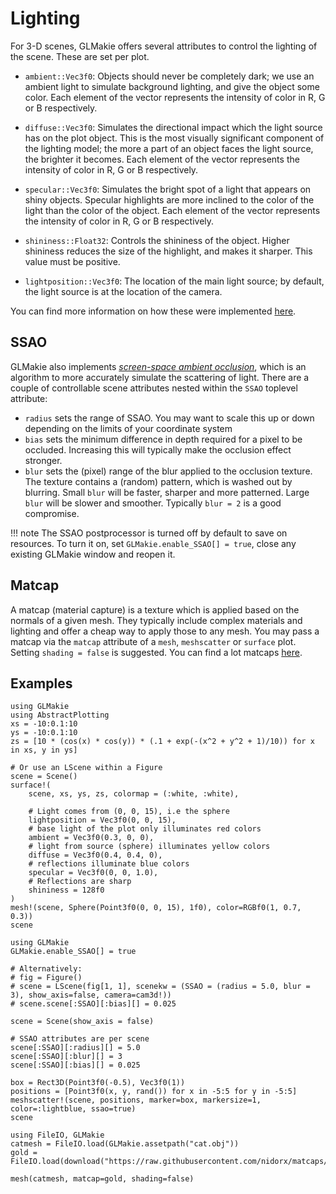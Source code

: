 # Lighting

For 3-D scenes, GLMakie offers several attributes to control the lighting of the scene. These are set per plot.

- `ambient::Vec3f0`: Objects should never be completely dark; we use an ambient light to simulate background lighting, and give the object some color. Each element of the vector represents the intensity of color in R, G or B respectively.
- `diffuse::Vec3f0`: Simulates the directional impact which the light source has on the plot object. This is the most visually significant component of the lighting model; the more a part of an object faces the light source, the brighter it becomes. Each element of the vector represents the intensity of color in R, G or B respectively.
- `specular::Vec3f0`: Simulates the bright spot of a light that appears on shiny objects. Specular highlights are more inclined to the color of the light than the color of the object. Each element of the vector represents the intensity of color in R, G or B respectively.

- `shininess::Float32`: Controls the shininess of the object. Higher shininess reduces the size of the highlight, and makes it sharper. This value must be positive.
- `lightposition::Vec3f0`: The location of the main light source; by default, the light source is at the location of the camera.

You can find more information on how these were implemented [here](https://learnopengl.com/Lighting/Basic-Lighting).

## SSAO

GLMakie also implements [_screen-space ambient occlusion_](https://learnopengl.com/Advanced-Lighting/SSAO), which is an algorithm to more accurately simulate the scattering of light. There are a couple of controllable scene attributes nested within the `SSAO` toplevel attribute:

- `radius` sets the range of SSAO. You may want to scale this up or
  down depending on the limits of your coordinate system
- `bias` sets the minimum difference in depth required for a pixel to
  be occluded. Increasing this will typically make the occlusion
  effect stronger.
- `blur` sets the (pixel) range of the blur applied to the occlusion texture.
  The texture contains a (random) pattern, which is washed out by
  blurring. Small `blur` will be faster, sharper and more patterned.
  Large `blur` will be slower and smoother. Typically `blur = 2` is
  a good compromise.

!!! note
    The SSAO postprocessor is turned off by default to save on resources. To turn it on, set `GLMakie.enable_SSAO[] = true`, close any existing GLMakie window and reopen it.

## Matcap

A matcap (material capture) is a texture which is applied based on the normals of a given mesh. They typically include complex materials and lighting and offer a cheap way to apply those to any mesh. You may pass a matcap via the `matcap` attribute of a `mesh`, `meshscatter` or `surface` plot. Setting `shading = false` is suggested. You can find a lot matcaps [here](https://github.com/nidorx/matcaps).

## Examples

```@example 1
using GLMakie
using AbstractPlotting
xs = -10:0.1:10
ys = -10:0.1:10
zs = [10 * (cos(x) * cos(y)) * (.1 + exp(-(x^2 + y^2 + 1)/10)) for x in xs, y in ys]

# Or use an LScene within a Figure
scene = Scene()
surface!(
    scene, xs, ys, zs, colormap = (:white, :white),

    # Light comes from (0, 0, 15), i.e the sphere
    lightposition = Vec3f0(0, 0, 15),
    # base light of the plot only illuminates red colors
    ambient = Vec3f0(0.3, 0, 0),
    # light from source (sphere) illuminates yellow colors
    diffuse = Vec3f0(0.4, 0.4, 0),
    # reflections illuminate blue colors
    specular = Vec3f0(0, 0, 1.0),
    # Reflections are sharp
    shininess = 128f0
)
mesh!(scene, Sphere(Point3f0(0, 0, 15), 1f0), color=RGBf0(1, 0.7, 0.3))
scene
```

```@example 1
using GLMakie
GLMakie.enable_SSAO[] = true

# Alternatively:
# fig = Figure()
# scene = LScene(fig[1, 1], scenekw = (SSAO = (radius = 5.0, blur = 3), show_axis=false, camera=cam3d!))
# scene.scene[:SSAO][:bias][] = 0.025

scene = Scene(show_axis = false)

# SSAO attributes are per scene
scene[:SSAO][:radius][] = 5.0
scene[:SSAO][:blur][] = 3
scene[:SSAO][:bias][] = 0.025

box = Rect3D(Point3f0(-0.5), Vec3f0(1))
positions = [Point3f0(x, y, rand()) for x in -5:5 for y in -5:5]
meshscatter!(scene, positions, marker=box, markersize=1, color=:lightblue, ssao=true)
scene
```

```@example 1
using FileIO, GLMakie
catmesh = FileIO.load(GLMakie.assetpath("cat.obj"))
gold = FileIO.load(download("https://raw.githubusercontent.com/nidorx/matcaps/master/1024/E6BF3C_5A4719_977726_FCFC82.png"))

mesh(catmesh, matcap=gold, shading=false)
```
